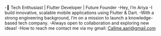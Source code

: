 -🚀 Tech Enthusiast | Flutter Developer | Future Founder
-Hey, I’m Ariya 
-I build innovative, scalable mobile applications using Flutter & Dart.
-With a strong engineering background, I’m on a mission to launch a knowledge-based tech company.
-Always open to collaboration and exploring new ideas!
-How to reach me contact me via my gmail: Callme.aari@gmail.com


<!---
CallmeAri/CallmeAri is a  special  repository because its `README.md` (this file) appears on your GitHub profile.
You can click the Preview link to take a look at your changes.
--->

